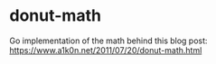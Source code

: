 # donut-math
Go implementation of the math behind this blog post: https://www.a1k0n.net/2011/07/20/donut-math.html
